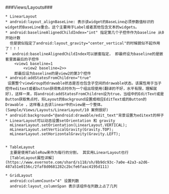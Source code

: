 ###Views/Layouts###

	* LinearLayout
    * android:layout_alignBaseLine: 表示该widget的BaseLine必须参数值标识的widget的BaseLine重合。这个主要用于Label或者其他包含文本的widgets。
    * android:baselineAlignedChildIndex="int" 指定第几个子控件作为baseline 从0开始计数
      但是貌似指定了android:layout_gravity="center_vertical"的时候貌似不起作用了！！！
	*  android:baselineAlignedChildIndex可以嵌套指定， 即最终设为baseline的是嵌套里面最后的子控件
		<view1 baseline=1
			<view2 baseline=2>>
		即最后设为baseline的是view2的第3个控件
	* android:addStatesFromChildren="true"
	 设置整个viewGroup的drawable状态是否也包含子空间的drawable状态。该属性用于当子控件editext或者button获得焦点时作为一个组出现使用(翻译的不好，水平有限，理解就好)，这样一来，将android:addStatesFromChildren设为true，当组中的EditText或是Button获取焦点时，将Layout的Background设置成相应EditText或的Button的Drawable ，这样看上去该linear中的view是一个整体。(Sample/Views/Layouts/LinearLayout/10 案例很好)
	* android:background="@android:drawable/edit_text"背景设置为editext的样子
	* LinearLayout可以动态设置setOrientation 和 gravity
	  mLinearLayout.setOrientation(LinearLayout.VERTICAL);
	  mLinearLayout.setVerticalGravity(Gravity.TOP);
	  mLinearLayout.setHorizontalGravity(Gravity.LEFT);	


    * TableLayout
      主要是使用TableRow来作为每行的分割， 其实用LinearLayout也行
	  [TableLayout属性详解](https://www.evernote.com/shard/s118/sh/8b9dc93c-7a0e-42a3-a2d6-487a51e0156c/2faf8d0681282c2bcfe6faac4195d111)

	* GridLayout
	  android:columnCount="4" 设置列数
	  android:layout_columnSpan 表示该组件在列数上占了几列